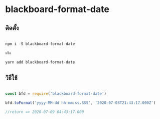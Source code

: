 # blackboard-format-date

## ติดตั้ง

```javascript

npm i -S blackboard-format-date

หรือ

yarn add blackboard-format-date
```

## วิธีใช้

```javascript

const bfd = require('blackboard-format-date')

bfd.toFormat('yyyy-MM-dd hh:mm:ss.SSS', '2020-07-08T21:43:17.000Z')

//return => 2020-07-09 04:43:17.000

```